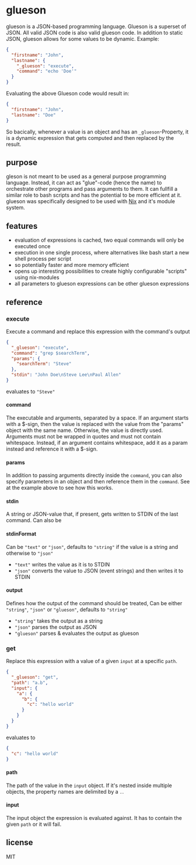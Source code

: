 # glueson

glueson is a JSON-based programming language. Glueson is a superset of JSON. All valid JSON code is also valid glueson code. In addition to static JSON, glueson allows for some values to be dynamic. Example:

```json
{
  "firstname": "John",
  "lastname": {
    "_glueson": "execute",
    "command": "echo 'Doe'"
  }
}
```

Evaluating the above Glueson code would result in:

```json
{
  "firstname": "John",
  "lastname": "Doe"
}
```

So bacically, whenever a value is an object and has an `_glueson`-Property, it is a dynamic expression that gets computed and then replaced by the result.

## purpose

gleson is not meant to be used as a general purpose programming language. Instead, it can act as "glue"-code (hence the name) to orchestrate other programs and pass arguments to them. It can fullfill a similar role to bash scripts and has the potential to be more efficient at it. glueson was specifically designed to be used with [Nix](https://nixos.org/) and it's module system.

## features

- evaluation of expressions is cached, two equal commands will only be executed once
- execution in one single process, where alternatives like bash start a new shell process per script
- so potentially faster and more memory efficient
- opens up interesting possibilities to create highly configurable "scripts" using nix-modules
- all parameters to glueson expressions can be other glueson expressions

## reference

### execute

Execute a command and replace this expression with the command's output

```json
{
  "_glueson": "execute",
  "command": "grep $searchTerm",
  "params": {
    "searchTerm": "Steve"
  },
  "stdin": "John Doe\nSteve Lee\nPaul Allen"
}
```

evaluates to `"Steve"`

#### command

The executable and arguments, separated by a space. If an argument starts with a $-sign, then the value is replaced with the value from the "params" object with the same name. Otherwise, the value is directly used.
Arguments must not be wrapped in quotes and must not contain whitespace. Instead, if an argument contains whitespace, add it as a param instead and reference it with a $-sign.

#### params

In addition to passing arguments directly inside the `command`, you can also specify parameters in an object and then reference them in the `command`. See at the example above to see how this works.

#### stdin

A string or JSON-value that, if present, gets written to STDIN of the last command. Can also be

#### stdinFormat

Can be `"text"` or `"json"`, defaults to `"string"` if the value is a string and otherwise to `"json"`

- `"text"` writes the value as it is to STDIN
- `"json"` converts the value to JSON (event strings) and then writes it to STDIN

#### output

Defines how the output of the command should be treated,
Can be either `"string"`, `"json"` or `"glueson"`, defaults to `"string"`

- `"string"` takes the output as a string
- `"json"` parses the output as JSON
- `"glueson"` parses & evaluates the output as glueson

### get

Replace this expression with a value of a given `input` at a specific `path`.

```json
{
  "_glueson": "get",
  "path": "a.b",
  "input": {
    "a": {
      "b": {
        "c": "hello world"
      }
    }
  }
}
```

evaluates to

```json
{
  "c": "hello world"
}
```

#### path

The path of the value in the `input` object. If it's nested inside multiple objects, the property names are delimited by a `.`.

#### input

The input object the expression is evaluated against. It has to contain the given `path` or it will fail.

## license

MIT
